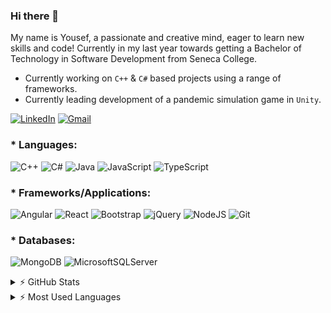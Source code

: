 ### Hi there 👋

My name is Yousef, a passionate and creative mind, eager to learn new skills and code! Currently in my last year towards getting a Bachelor of Technology in Software Development from Seneca College.

* Currently working on `C++` & `C#` based projects using a range of frameworks.
* Currently leading development of a pandemic simulation game in `Unity`.

[![LinkedIn](https://img.shields.io/badge/linkedin-%230077B5.svg?style=for-the-badge&logo=linkedin&logoColor=white)](https://www.linkedin.com/in/yousef-majidi)
[![Gmail](https://img.shields.io/badge/Gmail-D14836?style=for-the-badge&logo=gmail&logoColor=white)](mailto:y.majidin@gmail.com)

### * Languages:

![C++](https://img.shields.io/badge/c++-%2300599C.svg?style=for-the-badge&logo=c%2B%2B&logoColor=white)
![C#](https://img.shields.io/badge/c%23-%23239120.svg?style=for-the-badge&logo=c-sharp&logoColor=white)
![Java](https://img.shields.io/badge/java-%23ED8B00.svg?style=for-the-badge&logo=java&logoColor=white)
![JavaScript](https://img.shields.io/badge/javascript-%23323330.svg?style=for-the-badge&logo=javascript&logoColor=%23F7DF1E)
![TypeScript](https://img.shields.io/badge/typescript-%23007ACC.svg?style=for-the-badge&logo=typescript&logoColor=white)

### * Frameworks/Applications:

![Angular](https://img.shields.io/badge/angular-%23DD0031.svg?style=for-the-badge&logo=angular&logoColor=white)
![React](https://img.shields.io/badge/react-%2320232a.svg?style=for-the-badge&logo=react&logoColor=%2361DAFB)
![Bootstrap](https://img.shields.io/badge/bootstrap-%23563D7C.svg?style=for-the-badge&logo=bootstrap&logoColor=white)
![jQuery](https://img.shields.io/badge/jquery-%230769AD.svg?style=for-the-badge&logo=jquery&logoColor=white)
![NodeJS](https://img.shields.io/badge/node.js-6DA55F?style=for-the-badge&logo=node.js&logoColor=white)
![Git](https://img.shields.io/badge/git-%23F05033.svg?style=for-the-badge&logo=git&logoColor=white)

### * Databases:
![MongoDB](https://img.shields.io/badge/MongoDB-%234ea94b.svg?style=for-the-badge&logo=mongodb&logoColor=white)
![MicrosoftSQLServer](https://img.shields.io/badge/Microsoft%20SQL%20Sever-CC2927?style=for-the-badge&logo=microsoft%20sql%20server&logoColor=white)

<details>
  <summary> ⚡ GitHub Stats</summary>
  <img align="left" alt="Yousef's GitHub Stats" src="https://github-readme-stats.vercel.app/api?username=yousef-majidi&show_icons=true&hide_border=true" />
</details>

<details>
  <summary> ⚡ Most Used Languages</summary>
  <img align="left" alt="Yousef's GitHub Top Languages" src="https://github-readme-stats.vercel.app/api/top-langs/?username=yousef-majidi" />
</details>
